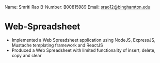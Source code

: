 
Name: Smriti Rao
B-Number: B00815989
Email: srao12@binghamton.edu

# Web-Spreadsheet
- Implemented a Web Spreadsheet application using NodeJS, ExpressJS, Mustache templating   framework and ReactJS
- Produced a Web Spreadsheet with limited functionality of insert, delete, copy and clear

